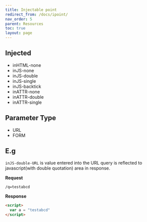 ```yaml
---
title: Injectable point
redirect_from: /docs/ipoint/
nav_order: 5
parent: Resources
toc: true
layout: page
---
```


## Injected
- inHTML-none
- inJS-none
- inJS-double
- inJS-single
- inJS-backtick
- inATTR-none
- inATTR-double
- inATTR-single

## Parameter Type
- URL
- FORM

## E.g
`inJS-double-URL` is value entered into the URL query is reflected to javascript(with double quotation) area in response.

**Request**
```
/q=testabcd
```

**Response**
```html
<script>
  var a = "testabcd"
</script>
```
